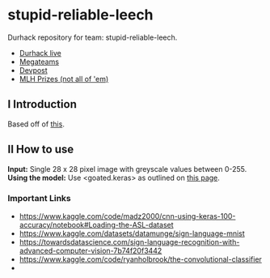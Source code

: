 # stupid-reliable-leech
Durhack repository for team: stupid-reliable-leech.

- [Durhack live](https://live.durhack.com/)  
- [Megateams](https://megateams.durhack.com/hacker)
- [Devpost](https://durhack-2023.devpost.com/)
- [MLH Prizes (not all of 'em)](https://hack.mlh.io/durhack-2023-4f/prizes)

## I Introduction  
Based off of [this](https://www.kaggle.com/code/madz2000/cnn-using-keras-100-accuracy/notebook).

## II How to use  
**Input:** Single 28 x 28 pixel image with greyscale values between 0-255.  
**Using the model:** Use <goated.keras> as outlined on [this page](https://www.tensorflow.org/guide/keras/serialization_and_saving).


### Important Links

- https://www.kaggle.com/code/madz2000/cnn-using-keras-100-accuracy/notebook#Loading-the-ASL-dataset
- https://www.kaggle.com/datasets/datamunge/sign-language-mnist
- https://towardsdatascience.com/sign-language-recognition-with-advanced-computer-vision-7b74f20f3442
- https://www.kaggle.com/code/ryanholbrook/the-convolutional-classifier
- 
